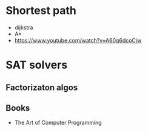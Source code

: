 
# Shortest path

- dijkstra
- A*
- https://www.youtube.com/watch?v=A60q6dcoCjw




# SAT solvers







## Factorizaton algos




## Books

- The Art of Computer Programming



